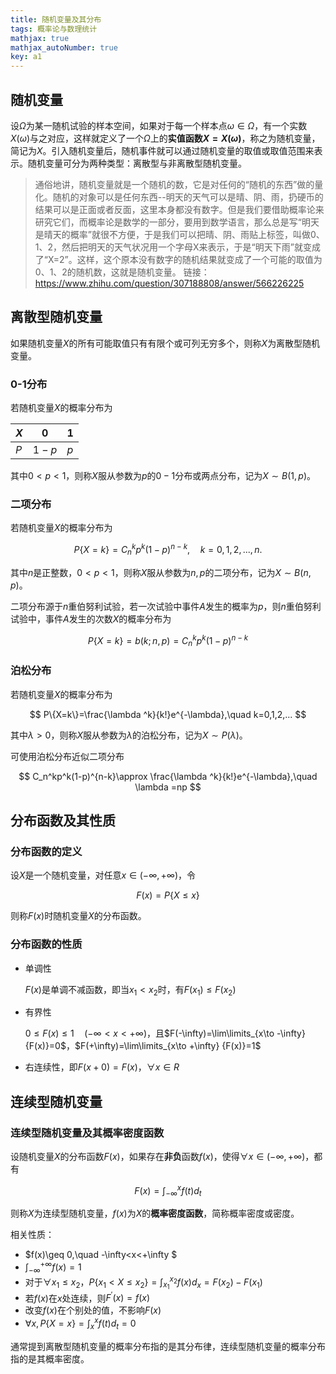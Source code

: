 ```yaml
---
title: 随机变量及其分布
tags: 概率论与数理统计
mathjax: true
mathjax_autoNumber: true
key: a1
---
```


## 随机变量

设$\Omega$为某一随机试验的样本空间，如果对于每一个样本点$\omega \in \Omega$，有一个实数$X(\omega)$与之对应，这样就定义了一个$\Omega$上的**实值函数$X=X(\omega)$**，称之为随机变量，简记为$X$。引入随机变量后，随机事件就可以通过随机变量的取值或取值范围来表示。随机变量可分为两种类型：离散型与非离散型随机变量。

> 通俗地讲，随机变量就是一个随机的数，它是对任何的“随机的东西”做的量化。随机的对象可以是任何东西--明天的天气可以是晴、阴、雨，扔硬币的结果可以是正面或者反面，这里本身都没有数字。但是我们要借助概率论来研究它们，而概率论是数学的一部分，要用到数学语言，那么总是写“明天是晴天的概率”就很不方便，于是我们可以把晴、阴、雨贴上标签，叫做0、1、2，然后把明天的天气状况用一个字母X来表示，于是“明天下雨”就变成了“X=2”。这样，这个原本没有数字的随机结果就变成了一个可能的取值为0、1、2的随机数，这就是随机变量。
> 链接：https://www.zhihu.com/question/307188808/answer/566226225

## 离散型随机变量

如果随机变量$X$的所有可能取值只有有限个或可列无穷多个，则称$X$为离散型随机变量。

### 0-1分布

若随机变量$X$的概率分布为

| $X$ | 0   |1|
| ---- | ---- |----|
| $P$  | $1-p$ |$p$|

其中$0<p<1$，则称$X$服从参数为$p$的$0-1$分布或两点分布，记为$X\sim B(1,p)$。

### 二项分布

若随机变量$X$的概率分布为

$$
P\{X=k\}=C_n^kp^k(1-p)^{n-k},\quad k=0,1,2,...,n.
$$

其中$n$是正整数，$0<p<1$，则称$X$服从参数为$n,p$的二项分布，记为$X\sim B(n,p)$。

二项分布源于$n$重伯努利试验，若一次试验中事件$A$发生的概率为$p$，则$n$重伯努利试验中，事件$A$发生的次数$X$的概率分布为

$$
P\{ X=k \}=b(k;n,p)=C_n^kp^k(1-p)^{n-k}
$$


### 泊松分布

若随机变量$X$的概率分布为

$$
P\{X=k\}=\frac{\lambda ^k}{k!}e^{-\lambda},\quad k=0,1,2,...
$$

其中$\lambda >0$，则称$X$服从参数为$\lambda$的泊松分布，记为$X\sim P(\lambda)$。

可使用泊松分布近似二项分布

$$
C_n^kp^k(1-p)^{n-k}\approx \frac{\lambda ^k}{k!}e^{-\lambda},\quad \lambda =np
$$

## 分布函数及其性质

### 分布函数的定义

设$X$是一个随机变量，对任意$x\in (-\infty,+\infty)$，令

$$
F(x) = P\{X\leq x\}
$$

则称$F(x)$时随机变量$X$的分布函数。

### 分布函数的性质

- 单调性

  $F(x)$是单调不减函数，即当$x_1<x_2$时，有$F(x_1)\leq F(x_2)$

- 有界性

  $0\leq F(x) \leq1 \quad (-\infty<x<+\infty)$，且$F(-\infty)=\lim\limits_{x\to -\infty} {F(x)}=0$，$F(+\infty)=\lim\limits_{x\to +\infty} {F(x)}=1$

- 右连续性，即$F(x+0)=F(x)$，$\forall x\in R$



## 连续型随机变量

### 连续型随机变量及其概率密度函数

设随机变量$X$的分布函数$F(x)$，如果存在**非负**函数$f(x)$，使得$\forall x \in (-\infty,+\infty)$，都有

$$
F(x)=\int_{-\infty}^{x}f(t)d_t
$$

则称$X$为连续型随机变量，$f(x)$为$X$的**概率密度函数**，简称概率密度或密度。

相关性质：

- $f(x)\geq 0,\quad -\infty<x<+\infty $
- $\int_{-\infty}^{+\infty}f(x)=1$
- 对于$\forall x_1\leq x_2$，$P\{x_1<X\leq x_2\}$$=\int_{x_1}^{x_2}f(x)d_x = F(x_2)-F(x_1)$
- 若$f(x)$在$x$处连续，则$F^{'}(x)=f(x)$
- 改变$f(x)$在个别处的值，不影响$F(x)$
- $\forall x,P\{X=x\}=\int_x^xf(t)d_t=0$

通常提到离散型随机变量的概率分布指的是其分布律，连续型随机变量的概率分布指的是其概率密度。